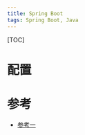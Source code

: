 ```yaml
---
title: Spring Boot
tags: Spring Boot, Java
---
```


[TOC]

# 配置



# 参考

- [参考一](http://blog.csdn.net/forezp/article/details/61472783)

